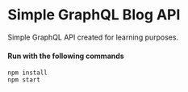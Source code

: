# Simple GraphQL Blog API

Simple GraphQL API created for learning purposes.

#### Run with the following commands
```
npm install
npm start
```
